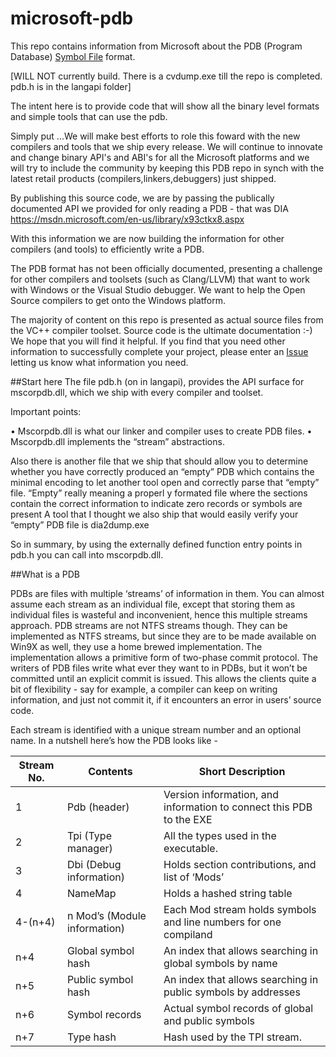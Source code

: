 # microsoft-pdb
This repo contains information from Microsoft about the PDB (Program Database) 
[Symbol File](https://msdn.microsoft.com/en-us/library/windows/desktop/aa363368(v=vs.85).aspx) format.

[WILL NOT currently build. There is a cvdump.exe till the repo is completed.  pdb.h is in the langapi folder]

The intent here is to provide code that will show all the binary level formats and simple tools that can use the pdb.

Simply put ...We will make best efforts to role this foward with the new compilers and tools that we ship every release. We will continue to innovate and change binary API's and ABI's for all the Microsoft platforms and we will try to include the community by keeping this PDB repo in synch with the latest retail products (compilers,linkers,debuggers) just shipped.  

By publishing this source code, we are by passing the publically documented API we provided for only reading a PDB - that was DIA
https://msdn.microsoft.com/en-us/library/x93ctkx8.aspx 

With this information we are now building the information for other compilers (and tools) to efficiently write a PDB. 

The PDB format has not been officially documented, presenting a challenge for other compilers and
toolsets (such as Clang/LLVM) that want to work with Windows or the Visual Studio debugger. We want
to help the Open Source compilers to get onto the Windows platform.
 
The majority of content on this repo is presented as actual source files from the VC++ compiler 
toolset. Source code is the ultimate documentation :-) We hope that you will find it helpful. If you 
find that you need other information to successfully complete your project, please enter an
[Issue](https://github.com/microsoft/microsoft-pdb/issues) letting us know what information you need.

##Start here
The file pdb.h (on in langapi), provides the API surface for mscorpdb.dll, which we ship with every compiler and toolset.

Important points:

•	Mscorpdb.dll is what our linker and compiler uses to create PDB files.
•	Mscorpdb.dll implements the “stream” abstractions.

Also there is another file that we ship that should allow you to determine whether you have correctly produced an “empty” PDB which contains the minimal encoding to let another tool open and correctly parse that “empty” file.  “Empty” really meaning a properl
y formated file where the sections contain the correct information to indicate zero records or symbols are present
A tool that I thought we also ship that would easily verify your “empty” PDB file is dia2dump.exe

So in summary, by using the externally defined function entry points in pdb.h you can call into mscorpdb.dll.

##What is a PDB

PDBs are files with multiple ‘streams’ of information in them. You can almost assume each stream as an individual file, except that storing them as individual files is wasteful and inconvenient, hence this multiple streams approach. PDB streams are not NTFS streams though. They can be implemented as NTFS streams, but since they are to be made available on Win9X as well, they use a home brewed implementation. The implementation allows a primitive form of two-phase commit protocol. The writers of PDB files write what ever they want to in PDBs, but it won’t be committed until an explicit commit is issued. This allows the clients quite a bit of flexibility - say for example, a compiler can keep on writing information, and just not commit it, if it encounters an error in users’ source code.

Each stream is identified with a unique stream number and an optional name. In a nutshell here’s how the PDB looks like -
	
| Stream No.			| Contents																								|Short Description
|--------------|---------------------------------|-------------------
| 1            | Pdb (header)	                   | Version information, and information to connect this PDB to the EXE
| 2	           | Tpi (Type manager)	             | All the types used in the executable.
| 3	           | Dbi (Debug information)	        | Holds section contributions, and list of ‘Mods’
| 4	           | NameMap	                        | Holds a hashed string table
| 4-(n+4)	     | n Mod’s (Module information)	   | Each Mod stream holds symbols and line numbers for one compiland
| n+4	         | Global symbol hash	             | An index that allows searching in global symbols by name
| n+5	         | Public symbol hash	             | An index that allows searching in public symbols by addresses
| n+6	         | Symbol records	                 | Actual symbol records of global and public symbols
| n+7	         | Type hash	                      | Hash used by the TPI stream.

